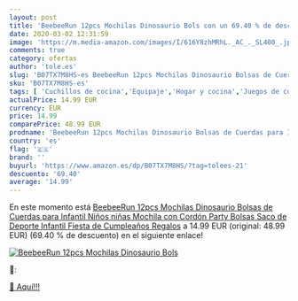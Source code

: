 ```yaml
---
layout: post
title: 'BeebeeRun 12pcs Mochilas Dinosaurio Bols con un 69.40 % de descuento'
date: 2020-03-02 12:31:59
image: 'https://m.media-amazon.com/images/I/616Y8zhMRhL._AC_._SL400_.jpg'
comments: true
category: ofertas
author: 'tole.es'
slug: 'B07TX7M8HS-es BeebeeRun 12pcs Mochilas Dinosaurio Bolsas de Cuerdas para...'
sku: 'B07TX7M8HS-es'
tags: [ 'Cuchillos de cocina','Equipaje','Hogar y cocina','Juegos de cuchillos de cocina','Mochilas','Mochilas tipo casual','Utensilios de cocina','mochila', ]
actualPrice: 14.99 EUR
currency: EUR
price: 14.99
comparePrice: 48.99 EUR
prodname: 'BeebeeRun 12pcs Mochilas Dinosaurio Bolsas de Cuerdas para Infantil Niños niñas Mochila con Cordón Party Bolsas Saco de Deporte Infantil Fiesta de Cumpleaños Regalos'
country: 'es'
flag: '🇪🇸'
brand: ''
buyurl: 'https://www.amazon.es/dp/B07TX7M8HS/?tag=tolees-21'
descuento: '69.40'
average: '14.99'
---
```


En este momento está [BeebeeRun 12pcs Mochilas Dinosaurio Bolsas de Cuerdas para Infantil Niños niñas Mochila con Cordón Party Bolsas Saco de Deporte Infantil Fiesta de Cumpleaños Regalos](https://www.amazon.es/dp/B07TX7M8HS/?tag=tolees-21) a 14.99 EUR (original: 48.99 EUR) (69.40 %  de descuento) en el siguiente enlace!

[![BeebeeRun 12pcs Mochilas Dinosaurio Bols](https://m.media-amazon.com/images/I/616Y8zhMRhL._AC_._SL400_.jpg)](https://www.amazon.es/dp/B07TX7M8HS/?tag=tolees-21)

🔎:


[🛒 Aquí!!!](https://www.amazon.es/dp/B07TX7M8HS/?tag=tolees-21)
